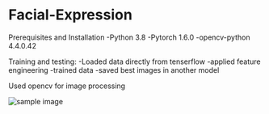 # Facial-Expression


Prerequisites and Installation
 -Python 3.8
 -Pytorch 1.6.0
 -opencv-python 4.4.0.42

Training and testing:
 -Loaded data directly from tenserflow
 -applied feature engineering
 -trained data
 -saved best images in another model

Used opencv for image processing 

![sample image](https://drive.google.com/file/d/1RzSwI3slEK6STAr15h9J7LeobhnteNaR/view?usp=drive_link)
